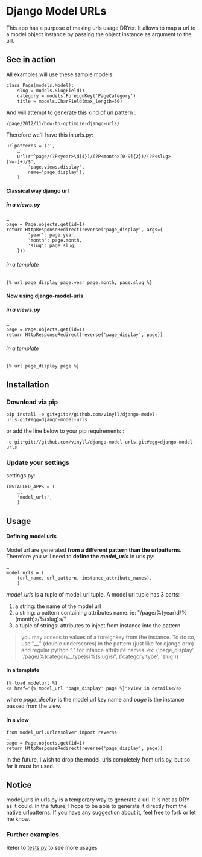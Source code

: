 # Django Model URLs

This app has a purpose of making urls usage DRYer.
It allows to map a url to a model object instance by passing the object instance
as argument to the url.

## See in action

All examples will use these sample models:

    class Page(models.Model):
        slug = models.SlugField()
        category = models.ForeignKey('PageCategory')
        title = models.CharField(max_length=50)

And will attempt to generate this kind of url pattern :

    /page/2012/11/how-to-optimize-django-urls/

Therefore we'll have this in urls.py:

    urlpatterns = ('',
        …
        url(r'^page/(?P<year>\d{4})/(?P<month>[0-9]{2})/(?P<slug>[\w-]+)/$',
            'page.views.display',
            name='page_display'),
        )


#### Classical way django url

##### in a views.py

    …
    page = Page.objects.get(id=1)
    return HttpResponseRedirect(reverse('page_display', args={
            'year': page.year,
            'month': page.month,
            'slug': page.slug,
        }))

###### in a template

    {% url page_display page.year page.month, page.slug %}


#### Now using django-model-urls

##### in a views.py

    …
    page = Page.objects.get(id=1)
    return HttpResponseRedirect(reverse('page_display', page))

###### in a template

    {% url page_display page %}


## Installation

### Download via pip

    pip install -e git+git://github.com/vinyll/django-model-urls.git#egg=django-model-urls

or add the line below to your pip requirements :

    -e git+git://github.com/vinyll/django-model-urls.git#egg=django-model-urls


### Update your settings

settings.py:

    INSTALLED_APPS = (
        …,
        'model_urls',
        )


## Usage

#### Defining model urls

Model url are generated **from a different pattern than the urlpatterns**.
Therefore you will need to **define the _model\_urls_** in urls.py:

    …
    model_urls = (
        (url_name, url_pattern, instance_attribute_names),
        )

_model_urls_ is a tuple of model_url tuple.
A model url tuple has 3 parts:

1. a string: the name of the model url
2. a string: a pattern containing attributes name. ie: "/page/%(year)d/%(month)s/%(slug)s/"
3. a tuple of strings: attributes to inject from instance into the pattern

> you may access to values of a foreignkey from the instance.
> To do so, use "__" (double underscores) in the pattern (just like for django orm)
> and regular python "." for intance attribute names.
> ex: ('page_display', '/page/%(category__type)s/%(slug)s/', ('category.type', 'slug'))

#### In a template

    {% load modelurl %}
    <a href="{% model_url 'page_display' page %}">view in details</a>

where _page_display_ is the model url key name and _page_ is the instance passed
from the view.

#### In a view

    from model_url.urlresolver import reverse
    …
    page = Page.objects.get(id=1)
    return HttpResponseRedirect(reverse('page_display', page))


In the future, I wish to drop the model_urls completely from urls.py, but so far
it must be used.

## Notice

model_urls in urls.py is a temporary way to generate a url.
It is not as DRY as it could.
In the future, I hope to be able to generate it directly from the native urlpatterns.
If you have any suggestion about it, feel free to fork or let me know.


### Further examples

Refer to [tests.py](https://github.com/vinyll/django-model-urls/blob/master/model_urls/tests.py) to see more usages
